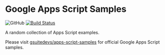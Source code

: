 # Google Apps Script Samples

![GitHub](https://img.shields.io/github/license/mashape/apistatus.svg) [![Build Status](https://travis-ci.org/smatoto/apps-script-samples.svg?branch=master)](https://travis-ci.org/smatoto/apps-script-samples)

A random collection of Apps Script examples.

Please visit [gsuitedevs/apps-script-samples](https://github.com/gsuitedevs/apps-script-samples) for official Google Apps Script samples.
